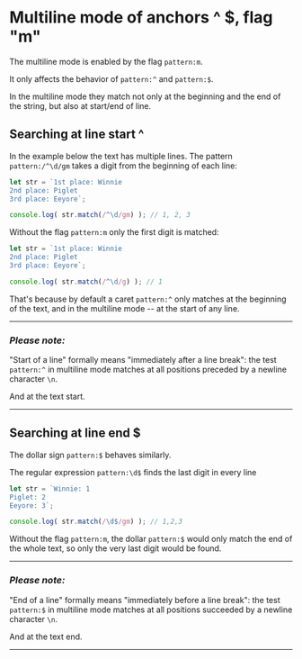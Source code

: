 # Multiline mode of anchors ^ $, flag "m"

The multiline mode is enabled by the flag `pattern:m`.

It only affects the behavior of `pattern:^` and `pattern:$`.

In the multiline mode they match not only at the beginning and the end of the string, but also at start/end of line.

## Searching at line start ^

In the example below the text has multiple lines. The pattern `pattern:/^\d/gm` takes a digit from the beginning of each line:

```js run
let str = `1st place: Winnie
2nd place: Piglet
3rd place: Eeyore`;

console.log( str.match(/^\d/gm) ); // 1, 2, 3
```

Without the flag `pattern:m` only the first digit is matched:

```js run
let str = `1st place: Winnie
2nd place: Piglet
3rd place: Eeyore`;

console.log( str.match(/^\d/g) ); // 1

```

That's because by default a caret `pattern:^` only matches at the beginning of the text, and in the multiline mode -- at the start of any line.

---

### ***Please note:***

"Start of a line" formally means "immediately after a line break": the test  `pattern:^` in multiline mode matches at all positions preceded by a newline character `\n`.

And at the text start.

---

## Searching at line end $

The dollar sign `pattern:$` behaves similarly.

The regular expression `pattern:\d$` finds the last digit in every line

```js run
let str = `Winnie: 1
Piglet: 2
Eeyore: 3`;

console.log( str.match(/\d$/gm) ); // 1,2,3
```

Without the flag `pattern:m`, the dollar `pattern:$` would only match the end of the whole text, so only the very last digit would be found.

---

### ***Please note:***
"End of a line" formally means "immediately before a line break": the test  `pattern:$` in multiline mode matches at all positions succeeded by a newline character `\n`.

And at the text end.

---

